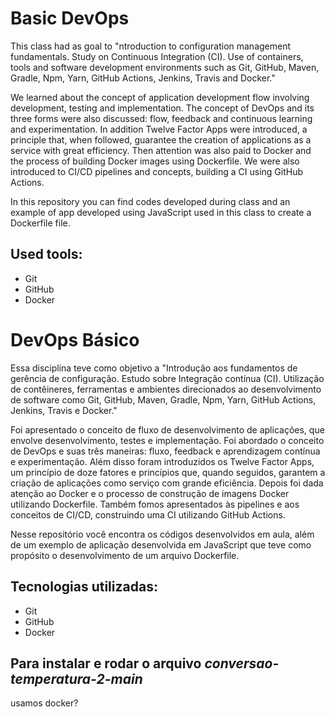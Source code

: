 # Basic DevOps

This class had as goal to "ntroduction to configuration management fundamentals. Study on Continuous Integration (CI). Use of containers, tools and software development environments such as Git, GitHub, Maven, Gradle, Npm, Yarn, GitHub Actions, Jenkins, Travis and Docker."


We learned about the concept of application development flow involving development, testing and implementation. The concept of DevOps and its three forms were also discussed: flow, feedback and continuous learning and experimentation. In addition Twelve Factor Apps were introduced, a principle that, when followed, guarantee the creation of applications as a service with great efficiency. Then attention was also paid to Docker and the process of building Docker images using Dockerfile. We were also introduced to CI/CD pipelines and concepts, building a CI using GitHub Actions.


In this repository you can find codes developed during class and an example of app developed using JavaScript used in this class to create a Dockerfile file.


## Used tools:

* Git
* GitHub
* Docker


#


# DevOps Básico

Essa disciplina teve como objetivo a "Introdução aos fundamentos de gerência de configuração. Estudo sobre Integração contínua (CI). Utilização de contêineres, ferramentas e ambientes direcionados ao desenvolvimento de software como Git, GitHub, Maven, Gradle, Npm, Yarn, GitHub Actions, Jenkins, Travis e Docker."


Foi apresentado o conceito de fluxo de desenvolvimento de aplicações, que envolve desenvolvimento, testes e implementação. Foi abordado o conceito de DevOps e suas três maneiras: fluxo, feedback e aprendizagem contínua e experimentação. Além disso foram introduzidos os Twelve Factor Apps, um princípio de doze fatores e princípios que, quando seguidos, garantem a criação de aplicações como serviço com grande eficiência. Depois foi dada atenção ao Docker e o processo de construção de imagens Docker utilizando Dockerfile. Também fomos apresentados às pipelines e aos conceitos de CI/CD, construindo uma CI utilizando GitHub Actions.


Nesse repositório você encontra os códigos desenvolvidos em aula, além de um exemplo de aplicação desenvolvida em JavaScript que teve como propósito o desenvolvimento de um arquivo Dockerfile.


## Tecnologias utilizadas:

* Git
* GitHub
* Docker

## Para instalar e rodar o arquivo *conversao-temperatura-2-main*
usamos docker?
